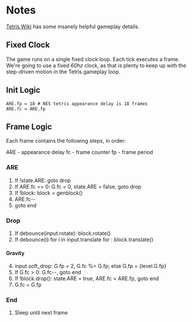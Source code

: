 # Notes

[Tetris Wiki](https://tetris.fandom.com/wiki/Glossary) has some insanely helpful gameplay details.

## Fixed Clock

The game runs on a single fixed clock loop. Each tick executes a frame. We're going to use a fixed *60hz* clock, as that is plenty to keep up with the step-driven motion in the Tetris gameplay loop.


## Init Logic
```
ARE.fp = 18 # NES tetris appearance delay is 18 frames
ARE.fc = ARE.fp
```

## Frame Logic

Each frame contains the following steps, in order:

ARE - appearance delay
fc - frame counter
fp - frame period

### ARE
1. If !state.ARE: goto drop
2. If ARE.fc == 0: G.fc = 0, state.ARE = false, goto drop
3. If !block: block = genblock()
4. ARE.fc--
5. goto end

### Drop
1. If debounce(input.rotate): block.rotate()
3. If debounce(i) for i in input.translate for : block.translate()
#### Gravity
4. input.soft_drop: G.fp = 2, G.fc %= G.fp; else G.fp = {level.G.fp}
5. If G.fc > 0: G.fc--, goto end
6. If !block.drop(): state.ARE = true, ARE.fc = ARE.fp, goto end
7. G.fc = G.fp

### End
1. Sleep until next frame
